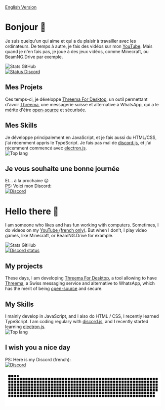 [English Version](#hello-there-)

# Bonjour 👋
Je suis quelqu'un qui aime et qui a du plaisir à travailler avec les ordinateurs.
De temps à autre, je fais des vidéos sur mon [YouTube](https://youtube.com/c/GeekCornerYT). Mais quand je n'en fais pas, je joue à des jeux vidéos, comme Minecraft, ou BeamNG.Drive par exemple.

![Stats GitHub](https://github-readme-stats.vercel.app/api?username=GeekCornerGH&count_private=true&show_icons=true&include_all_commits=true&theme=dark&hide_border=true)  
[![Status Discord](https://lanyard.cnrad.dev/api/710836174050164757?theme=dark&animated=true&idleMessage=Actuellement%20en%20train%20de%20ne%20rien%20faire)](https://discord.com/users/710836174050164757)

## Mes Projets
Ces temps-ci, je développe [Threema For Desktop](https://github.com/GeekCornerGH/threema-for-desktop), un outil permettant d'avoir [Threema](https://threema.ch/), une messagerie suisse et alternative à WhatsApp, qui a le mérite d'être [open-source](https://github.com/threema-ch/) et sécurisée.

## Mes Skills
Je développe principalement en JavaScript, et je fais aussi du HTML/CSS, j'ai récemment appris le TypeScript.
Je fais pas mal de [discord.js](https://discord.js.org), et j'ai récemment commencé avec [electron.js](https://electronjs.org).  
![Top lang](https://github-readme-stats.vercel.app/api/top-langs/?username=GeekCornerGH&langs_count=10&theme=dark&layout=compact&hide_border=true)  

## Je vous souhaite une bonne journée
Et... à la prochaine 😉  
PS: Voici mon Discord:  
[![Discord](https://discord.com/api/guilds/714044475734753300/embed.png?style=banner3)](https://discord.gg/46zxhbK)


# Hello there 👋
I am someone who likes and has fun working with computers.
Sometimes, I do videos on my [YouTube (french only)](https://youtube.com/c/GeekCornerYT). But when I don't, I play video games, like Minecraft, or BeamNG.Drive for example.

![Stats GitHub](https://github-readme-stats.vercel.app/api?username=GeekCornerGH&count_private=true&show_icons=true&include_all_commits=true&theme=dark&hide_border=true)  
[![Discord status](https://lanyard.cnrad.dev/api/710836174050164757?theme=dark&animated=true&idleMessage=Doing%20nothing%20for%20now)](https://discord.com/users/710836174050164757)

## My projects
These days, I am developing [Threema For Desktop](https://github.com/GeekCornerGH/threema-for-desktop), a tool allowing to have [Threema](https://threema.ch/), a Swiss messaging service and alternative to WhatsApp, which has the merit of being [open-source](https://github.com/threema-ch/) and secure.

## My Skills
I mainly develop in JavaScript, and I also do HTML / CSS, I recently learned TypeScript.
I am coding regulary with [discord.js](https://discord.js.org), and I recently started learning [electron.js](https://electronjs.org).  
![Top lang](https://github-readme-stats.vercel.app/api/top-langs/?username=GeekCornerGH&langs_count=10&theme=dark&layout=compact&hide_border=true)  

## I wish you a nice day
PS: Here is my Discord (french):  
[![Discord](https://discord.com/api/guilds/714044475734753300/embed.png?style=banner3)](https://discord.gg/46zxhbK)


[![Snake](https://raw.githubusercontent.com/GeekCornerGH/GeekCornerGH/snake/github-contribution-grid-snake-dark.svg)](https://raw.githubusercontent.com/GeekCornerGH/GeekCornerGH/snake/github-contribution-grid-snake-dark.svg)
